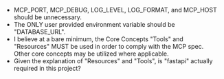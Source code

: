 - MCP_PORT, MCP_DEBUG, LOG_LEVEL, LOG_FORMAT, and MCP_HOST should be unnecessary.
- The ONLY user provided environment variable should be "DATABASE_URL".
- I believe at a bare minimum, the Core Concepts "Tools" and "Resources" MUST be used in order to comply with the MCP spec.  Other core concepts may be utilized where applicable.
- Given the explanation of "Resources" and "Tools", is "fastapi" actually required in this project?